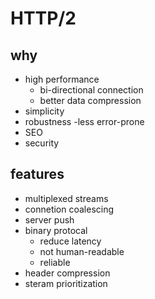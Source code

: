 # HTTP/2

## why

- high performance
  - bi-directional connection
  - better data compression
- simplicity
- robustness
  -less error-prone
- SEO
- security

## features

- multiplexed streams
- connetion coalescing
- server push
- binary protocal
  - reduce latency
  - not human-readable
  - reliable
- header compression
- steram prioritization
